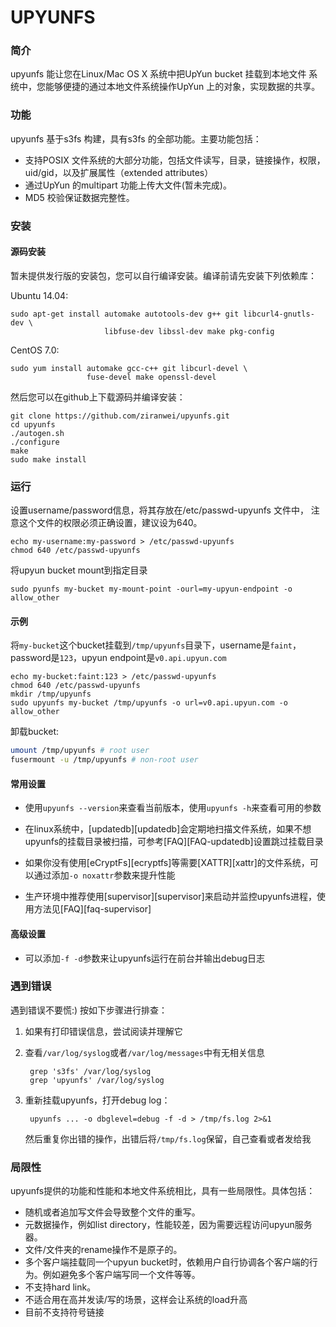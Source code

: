 # UPYUNFS

### 简介

upyunfs 能让您在Linux/Mac OS X 系统中把UpYun bucket 挂载到本地文件
系统中，您能够便捷的通过本地文件系统操作UpYun 上的对象，实现数据的共享。

### 功能

upyunfs 基于s3fs 构建，具有s3fs 的全部功能。主要功能包括：

* 支持POSIX 文件系统的大部分功能，包括文件读写，目录，链接操作，权限，
  uid/gid，以及扩展属性（extended attributes）
* 通过UpYun 的multipart 功能上传大文件(暂未完成)。
* MD5 校验保证数据完整性。

### 安装

#### 源码安装

暂未提供发行版的安装包，您可以自行编译安装。编译前请先安装下列依赖库：

Ubuntu 14.04:

```
sudo apt-get install automake autotools-dev g++ git libcurl4-gnutls-dev \
                     libfuse-dev libssl-dev make pkg-config
```

CentOS 7.0:

```
sudo yum install automake gcc-c++ git libcurl-devel \
                 fuse-devel make openssl-devel
```

然后您可以在github上下载源码并编译安装：

```
git clone https://github.com/ziranwei/upyunfs.git
cd upyunfs
./autogen.sh
./configure
make
sudo make install
```

### 运行

设置username/password信息，将其存放在/etc/passwd-upyunfs 文件中，
注意这个文件的权限必须正确设置，建议设为640。

```
echo my-username:my-password > /etc/passwd-upyunfs
chmod 640 /etc/passwd-upyunfs
```

将upyun bucket mount到指定目录

```
sudo pyunfs my-bucket my-mount-point -ourl=my-upyun-endpoint -o allow_other
```
#### 示例

将`my-bucket`这个bucket挂载到`/tmp/upyunfs`目录下，username是`faint`，
password是`123`，upyun endpoint是`v0.api.upyun.com`

```
echo my-bucket:faint:123 > /etc/passwd-upyunfs
chmod 640 /etc/passwd-upyunfs
mkdir /tmp/upyunfs
sudo upyunfs my-bucket /tmp/upyunfs -o url=v0.api.upyun.com -o allow_other
```

卸载bucket:

```bash
umount /tmp/upyunfs # root user
fusermount -u /tmp/upyunfs # non-root user
```

#### 常用设置

- 使用`upyunfs --version`来查看当前版本，使用`upyunfs -h`来查看可用的参数

- 在linux系统中，[updatedb][updatedb]会定期地扫描文件系统，如果不想
  upyunfs的挂载目录被扫描，可参考[FAQ][FAQ-updatedb]设置跳过挂载目录
- 如果你没有使用[eCryptFs][ecryptfs]等需要[XATTR][xattr]的文件系统，可
  以通过添加`-o noxattr`参数来提升性能

- 生产环境中推荐使用[supervisor][supervisor]来启动并监控upyunfs进程，使
  用方法见[FAQ][faq-supervisor]

#### 高级设置

- 可以添加`-f -d`参数来让upyunfs运行在前台并输出debug日志

### 遇到错误

遇到错误不要慌:) 按如下步骤进行排查：

1. 如果有打印错误信息，尝试阅读并理解它
2. 查看`/var/log/syslog`或者`/var/log/messages`中有无相关信息

        grep 's3fs' /var/log/syslog
        grep 'upyunfs' /var/log/syslog

3. 重新挂载upyunfs，打开debug log：

        upyunfs ... -o dbglevel=debug -f -d > /tmp/fs.log 2>&1

    然后重复你出错的操作，出错后将`/tmp/fs.log`保留，自己查看或者发给我

### 局限性

upyunfs提供的功能和性能和本地文件系统相比，具有一些局限性。具体包括：

* 随机或者追加写文件会导致整个文件的重写。
* 元数据操作，例如list directory，性能较差，因为需要远程访问upyun服务器。
* 文件/文件夹的rename操作不是原子的。
* 多个客户端挂载同一个upyun bucket时，依赖用户自行协调各个客户端的行为。例如避免多个客户端写同一个文件等等。
* 不支持hard link。
* 不适合用在高并发读/写的场景，这样会让系统的load升高
* 目前不支持符号链接

